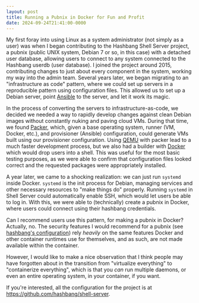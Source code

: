```yaml
---
layout: post
title: Running a Pubnix in Docker for Fun and Profit
date: 2024-09-24T21:41:00-0000
---
```


My first foray into using Linux as a system administrator (not simply as a
user) was when I began contributing to the Hashbang Shell Server project, a
pubnix (public UNIX system, Debian 7 or so, in this case) with a detached user
database, allowing users to connect to any system connected to the Hashbang
userdb (user database). I joined the project around 2015, contributing changes
to just about every component in the system, working my way into the admin
team. Several years later, we began migrating to an "infrastructure as code"
pattern, where we could set up servers in a reproducible pattern using
configuration files. This allowed us to set up a Debian server, point [Ansible]
to the server, and let it work its magic.

In the process of converting the servers to infrastructure-as-code, we decided
we needed a way to rapidly develop changes against clean Debian images without
constantly nuking and paving cloud VMs. During that time, we found [Packer],
which, given a base operating system, runner (VM, Docker, etc.), and
provisioner (Ansible) configuration, could generate VMs built using our
provisioner configuration. Using [QEMU] with packer lead to a much faster
development process, but we also had a builder with [Docker] which would drop
users into a shell. This was useful for the most basic testing purposes, as we
were able to confirm that configuration files looked correct and the requested
packages were appropriately installed.

A year later, we came to a shocking realization: we can just run `systemd`
inside Docker. `systemd` is the init process for Debian, managing services and
other necessary resources to "make things do" properly. Running `systemd` in
Shell Server could automatically enable SSH, which would let users be able to
log in. With this, we were able to (technically) create a pubnix in Docker,
where users could connect using their hashbang credentials.

Can I recommend users use this pattern, for making a pubnix in Docker?
Actually, no. The security features I would recommend for a pubnix (see
[hashbang's configuration][config]) rely _heavily_ on the same features Docker
and other container runtimes use for themselves, and as such, are not made
available within the container.

However, I would like to make a nice observation that I think people may have
forgotten about in the transition from "virtualize everything" to
"containerize everything", which is that you _can_ run multiple daemons, or
even an entire operating system, in your container, if you want.

If you're interested, all the configuration for the project is at
https://github.com/hashbang/shell-server.

[Ansible]: https://ansible.readthedocs.io/projects/ansible-core/en/devel/
[Packer]: https://www.packer.io/
[QEMU]: https://www.qemu.org/
[Docker]: https://docs.docker.com/engine/
[config]: https://github.com/hashbang/shell-server/blob/797cec330b69fcc022581593aba42c0cd4641133/ansible/tasks/security/main.yml
